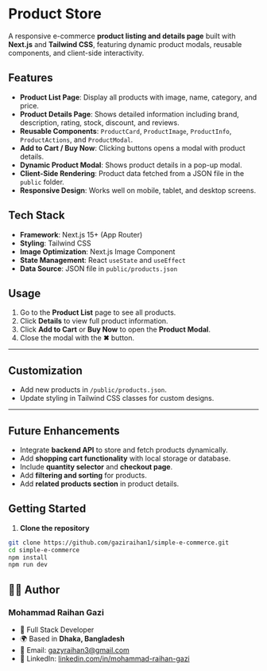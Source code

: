 # Product Store

A responsive e-commerce **product listing and details page** built with **Next.js** and **Tailwind CSS**, featuring dynamic product modals, reusable components, and client-side interactivity.

## Features

- **Product List Page**: Display all products with image, name, category, and price.  
- **Product Details Page**: Shows detailed information including brand, description, rating, stock, discount, and reviews.  
- **Reusable Components**: `ProductCard`, `ProductImage`, `ProductInfo`, `ProductActions`, and `ProductModal`.  
- **Add to Cart / Buy Now**: Clicking buttons opens a modal with product details.  
- **Dynamic Product Modal**: Shows product details in a pop-up modal.  
- **Client-Side Rendering**: Product data fetched from a JSON file in the `public` folder.  
- **Responsive Design**: Works well on mobile, tablet, and desktop screens.  

## Tech Stack

- **Framework**: Next.js 15+ (App Router)  
- **Styling**: Tailwind CSS  
- **Image Optimization**: Next.js Image Component  
- **State Management**: React `useState` and `useEffect`  
- **Data Source**: JSON file in `public/products.json`  


## Usage

1. Go to the **Product List** page to see all products.  
2. Click **Details** to view full product information.  
3. Click **Add to Cart** or **Buy Now** to open the **Product Modal**.  
4. Close the modal with the **✖** button.  

---

## Customization

- Add new products in `/public/products.json`.  
- Update styling in Tailwind CSS classes for custom designs.  

---

## Future Enhancements

- Integrate **backend API** to store and fetch products dynamically.  
- Add **shopping cart functionality** with local storage or database.  
- Include **quantity selector** and **checkout page**.  
- Add **filtering and sorting** for products.  
- Add **related products section** in product details.  


## Getting Started

1. **Clone the repository**

```bash
git clone https://github.com/gaziraihan1/simple-e-commerce.git
cd simple-e-commerce
npm install
npm run dev
```

## 👨‍💻 Author

### Mohammad Raihan Gazi  
- 💼 Full Stack Developer  
- 🌍 Based in **Dhaka, Bangladesh**  
- 📧 Email: [gazyraihan3@gmail.com](mailto:gazyraihan3@gmail.com)  
- 🔗 LinkedIn: [linkedin.com/in/mohammad-raihan-gazi](https://linkedin.com/in/mohammad-raihan-gazi) 
